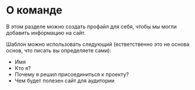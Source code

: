# О команде


В этом разделе можно создать профайл для себя, чтобы мы могли добавить информацию на сайт.

Шаблон можно использовать следующий (естветственно это не основа основ, что писать вы определяете сами):

- Имя
- Кто я?
- Почему я решил присоединиться к проекту?
- Чем будет полезен сайт для аудитории
